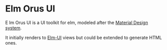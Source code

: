 Elm Orus UI
===========


E lm Orus UI is a UI toolkit for elm, modeled after the [Material Design
system](https://m3.material.io/).

It initially renders to
[Elm-UI](https://package.elm-lang.org/packages/mdgriffith/elm-ui/latest/) views
but could be extended to generate HTML ones.


